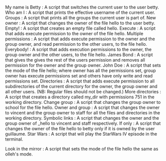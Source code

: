 My name is Betty : A script that switches the current user to the user betty.
Who am I : A script that prints the effective username of the current user.
Groups : A script that prints all the groups the current user is part of.
New owner : A script that changes the owner of the file hello to the user betty.
Empty! : A script that creates an empty file called hello.
Execute : A script that adds execute permission to the owner of the file hello.
Multiple permissions : A script that adds execute permission to the owner and the group owner, and read permission to the other users, to the file hello.
Everybody! : A script that adds execution permissions to the owner, the group owner and the other users, to the file hello.
James Bond : A script that gives the gives the rest of the users permission and removes all permission for the owner and the group owner.
John Doe : A script that sets the mode of the file hello; where owner has all the permissions set, group owner has execute permissions set and others have only write and read permissions set.
Directories : A script that adds execute permission to all subdirectories of the current directory for the owner, the group owner and all other users. (NB: Regular files should not be changed.)
More directories : A script that creates a directory called my_dir with permissions 751 in the working directory.
Change group : A script that changes the group owner to school for the file hello.
Owner and group : A script that changes the owner to vincent and the group owner to staff for all the files and directories in the working directory.
Symbolic links : A script that changes the owner and the group owner of _hello to vincent and staff respectively.
If only : A script that changes the owner of the file hello to betty only if it is owned by the user guillaume.
Star Wars : A script that will play the StarWars IV episode in the terminal.

Look in the mirror : A script that sets the mode of the file hello the same as olleh's mode.
